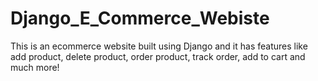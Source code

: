 # Django_E_Commerce_Webiste
This is an ecommerce website built using Django and it has features like add product, delete product, order product, track order, add to cart and much more!
